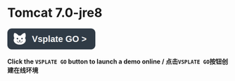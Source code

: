 # Tomcat 7.0-jre8

<a href="https://www.vsplate.com/?docker-compose=https://github.com/vsplate/dcenvs/tomcat/7.0-jre8"><img alt="VSPLATE GO" src="https://raw.githubusercontent.com/vsplate/images/master/vsgo_btn.png" width="200px"></a>

**Click the `VSPLATE GO` button to launch a demo online / 点击`VSPLATE GO`按钮创建在线环境**